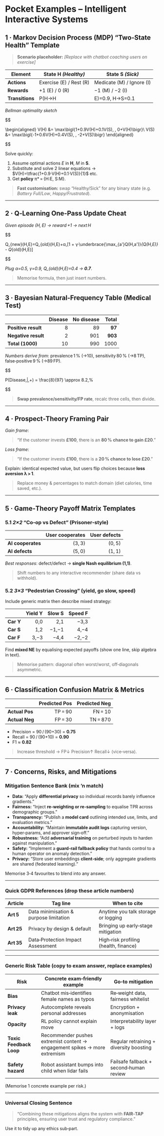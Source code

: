 # **Pocket Examples – Intelligent Interactive Systems**


## 1 · Markov Decision Process (MDP) “Two‑State Health” Template

> **Scenario placeholder:** *[Replace with chatbot coaching users on exercise]*

| Element            | State H *(Healthy)* | State S *(Sick)* |
|--------------------|---------------------|------------------|
| **Actions**        | Exercise (E) / Rest (R) | Medicate (M) / Ignore (I) |
| **Rewards**        | +1 (E) / 0 (R) | −1 (M) / −2 (I) |
| **Transitions**    | P(H→H|E)=0.9, H→S=0.1 | P(S→H|M)=0.6, S→S=0.4 |

*Bellman optimality sketch*  

$$

\begin{aligned}
V(H) &= \max\bigl\{1+0.9V(H)+0.1V(S), \, 0+V(H)\bigr\}\\
V(S) &= \max\bigl\{-1+0.6V(H)+0.4V(S), \, -2+V(S)\bigr\}
\end{aligned}

$$

Solve quickly:
1. Assume optimal actions *E* in **H**, *M* in **S**.
2. Substitute and solve 2 linear equations →  
   $V(H)=\tfrac{1+0.9·V(H)+0.1·V(S)}{1}$ etc.  
3. Get **policy** π\* = {H:E, S:M}.

> **Fast customisation:** swap “Healthy/Sick” for any binary state (e.g. *Battery Full/Low*, *Happy/Frustrated*).

---

## 2 · Q‑Learning One‑Pass Update Cheat

*Given episode (H, E) → reward +1 → next H*

$$

Q_{new}(H,E)=Q_{old}(H,E)+α\,[1 + γ·\underbrace{\max_{a'}Q(H,a')}_{Q(H,E)} - Q_{old}(H,E)]

$$

*Plug α=0.5, γ=0.9, Q_{old}(H,E)=0.4 → **0.7***.

> Memorise formula, then just insert numbers.

---

## 3 · Bayesian Natural‑Frequency Table (Medical Test)

|                       | **Disease** | **No disease** | **Total** |
|-----------------------|------------:|---------------:|----------:|
| **Positive result**   | 8           | 89             | **97** |
| **Negative result**   | 2           | 901            | **903** |
| **Total (1000)**      | 10          | 990            | 1000 |

*Numbers derive from*: prevalence 1 % (→10), sensitivity 80 % (→8 TP), false‑positive 9 % (→89 FP).  

$$

P(Disease\,|\,+) = \frac{8}{97} \approx 8.2\,\%

$$

> **Swap prevalence/sensitivity/FP rate**, recalc three cells, then divide.

---

## 4 · Prospect‑Theory Framing Pair

*Gain frame*:  
> “If the customer invests **£100**, there is an **80 % chance to **gain** £20**.”

*Loss frame*:  
> “If the customer invests **£100**, there is a **20 % chance to **lose** £20**.”

Explain: identical expected value, but users flip choices because **loss aversion λ > 1**.

> Replace money & percentages to match domain (diet calories, time saved, etc.).

---

## 5 · Game‑Theory Payoff Matrix Templates

### 5.1 *2×2* “Co‑op vs Defect” (Prisoner‑style)

|             | **User cooperates** | **User defects** |
|-------------|--------------------:|-----------------:|
| **AI cooperates** | (3, 3) | (0, 5) |
| **AI defects**    | (5, 0) | (1, 1) |

*Best responses*: defect/defect → **single Nash equilibrium (1,1)**.  
> Shift numbers to any interactive recommender (share data vs withhold).

### 5.2 *3×3* “Pedestrian Crossing” (yield, go slow, speed)

Include generic matrix then describe mixed strategy:

|          | **Yield Y** | **Slow S** | **Speed F** |
|----------|------------:|-----------:|------------:|
| **Car Y** | 0,0 | 2,1 | −3,3 |
| **Car S** | 1,2 | −1,−1 | 4,−4 |
| **Car F** | 3,−3 | −4,4 | −2,−2 |

Find **mixed NE** by equalising expected payoffs (show one line, skip algebra in text).

> Memorise pattern: diagonal often worst/worst, off‑diagonals asymmetric.

---

## 6 · Classification Confusion Matrix & Metrics

|               | **Predicted Pos** | **Predicted Neg** |
|---------------|------------------:|------------------:|
| **Actual Pos** | TP = 90 | FN = 10 |
| **Actual Neg** | FP = 30 | TN = 870 |

- Precision = 90 / (90+30) = **0.75**  
- Recall = 90 / (90+10) = **0.90**  
- F1 ≈ **0.82**

> Increase threshold → FP↓ Precision↑ Recall↓ (vice‑versa).

---

## 7 · Concerns, Risks, and Mitigations

### Mitigation Sentence Bank (mix ’n match)

* **Data:** “Apply **differential privacy** so individual records barely influence gradients.”  
* **Fairness:** “Inject **re‑weighting or re‑sampling** to equalise TPR across demographic groups.”  
* **Transparency:** “Publish a **model card** outlining intended use, limits, and evaluation metrics.”  
* **Accountability:** “Maintain **immutable audit logs** capturing version, hyper‑params, and approver sign‑off.”  
* **Robustness:** “Add **adversarial training** on perturbed inputs to harden against manipulation.”  
* **Safety:** “Implement a **guard‑rail fallback policy** that hands control to a human operator on anomaly detection.”  
* **Privacy:** “Store user embeddings **client‑side**; only aggregate gradients are shared (federated learning).”  

Memorise 3‑4 favourites to blend into any answer.

---

### Quick GDPR References (drop these article numbers)

| Article | Tag line | When to cite |
|---------|----------|--------------|
| **Art 5** | Data minimisation & purpose limitation | Anytime you talk storage or logging |
| **Art 25** | Privacy by design & default | Bringing up early‑stage mitigation |
| **Art 35** | Data‑Protection Impact Assessment | High‑risk profiling (health, finance) |

---

### Generic Risk Table (copy to exam answer, replace examples)

| Risk| Concrete exam‑friendly example | Go‑to mitigation |
|---------------|-------------------------------|------------------------------|
| **Bias** | Chatbot mis‑identifies female names as typos | Re‑weight data, fairness whitelist |
| **Privacy leak** | Autocomplete reveals personal addresses | Encryption + anonymisation |
| **Opacity** | RL policy cannot explain move | Interpretability layer + logs |
| **Toxic Feedback Loop** | Recommender pushes extremist content → engagement spikes → more extremism | Regular retraining + diversity boosting |
| **Safety hazard** | Robot assistant bumps into child when lidar fails | Failsafe fallback + second‑human review |

(Memorise 1 concrete example per risk.)

---

### Universal Closing Sentence

> “Combining these mitigations aligns the system with **FAIR‑TAP** principles, ensuring user trust and regulatory compliance.”

Use it to tidy up any ethics sub‑part.

